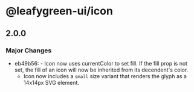 # @leafygreen-ui/icon

## 2.0.0

### Major Changes

- eb49b56: - Icon now uses currentColor to set fill. If the fill prop is not set, the fill of an icon will now be inherited from its decendent's color.
  - Icon now includes a `small` size variant that renders the glyph as a 14x14px SVG element.
